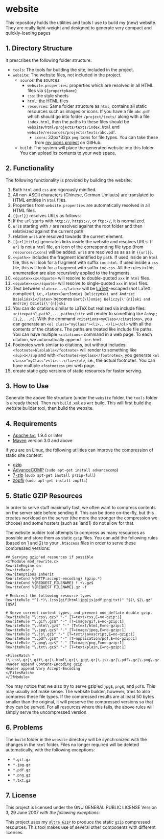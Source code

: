 # website
This repository holds the utilities and tools I use to build my (new) website.
They are really light-weight and designed to generate very compact and quickly-loading pages

## 1. Directory Structure
It prescribes the following folder structure:

- `tools`: The tools for building the site, included in the project.
- `website`: The website files, not included in the project.
  * `source`: the sources
    + `website.properties`: properties which are resolved in all HTML files via `${propertyName}`
    + `css`: the style sheets
    + `html`: the HTML files
    + `resources`: Same folder structure as `html`, contains all static resources such as images or icons.
  If you have a file `abc.pdf` which should go into folder `/project/texts/` along with a file `index.html`, then the paths to these files should be `website/html/projects/texts/index.html` and `website/resources/projects/texts/abc.pdf`.
      - `icons`: 32px*32px `png` icons for file types. You can take these from [my icons project](http://www.github.com/thomasWeise/icons) on GitHub.
  * `build`: The system will place the generated website into this folder. You can upload its contents to your web space.


## 2. Functionality

The following functionality is provided by building the website:

1. Both `html` and `css` are rigorously minified.
2. All non-ASCII characters (Chinese, German Umlauts) are translated to HTML entities in `html` files.
3. Properties from `website.properties` are automatically resolved in all HTML files.
4. `{{url}}` resolves URLs as follows:
  1. If the `url` starts with `http://`, `https://`, or `ftp://`, it is normalized.
  2. `url`s starting with `/` are resolved against the root folder and then relativized against the current path.
  3. relative `url`s are resolved towards the current element.
5. `[[url]title]` generates links inside the website and resolves URLs. If `url` is not a `html` file, an icon of the corresponding file type (from `resources/icons`) will be added. `url`s are resolved as as as in `{{url}}`.
6. ``<<path>>`` includes the fragment identified by `path`. If used inside an `html` file, this will look for a fragment with suffix `inc-html`. If used inside a `css` file, this will look for a fragment with suffix `inc-css`. All the rules in this enumeration are also recursively applied to the fragments.
6. `<dquote>xxx</dquote>` will resolve to double-quoted `xxx` in `html` files.
7. `<squote>xxx</squote>` will resolve to single-quoted `xxx` in `html` files.
8. Text between `<latex>...</latex>` will be <a href="http://www.latex-project.org/">LaTeX</a>-escaped (_not_ LaTeX compiled!), i.e., `<latex>Bartłomiej Beliczyński and Andrzej Dzieliński</latex>` becomes `Bart{\l}omiej Beliczy{\'{n}}ski and Andrzej Dzieli{\'{n}}ski`
9. You can do citations similar to LaTeX but realized via include files: `<cite>path1,path2,...,pathn</cite` will render to something like `&nbsp;[1,2,..,n]`. With the command `<citations>myClass</citations>`, you can generate an `<ol class="myClass"><li>...</li></ol>` with all the contents of the citations. The paths are treated like include file paths. You can have multiple `<citations>` command in a web page. To each citation, we automatically append `.inc-html`.
10. Footnotes work similar to citations, but without includes: `<footnote>blablabla</footnote>` will render to something like `<sup>1</sup` and with `<footnotes>myClass</footnotes>`, you generate `<ol class="myClass"><li>...</li></ol>`, i.e., the actual footnotes. You can have multiple `<footnotes>` per web page.
9. create static gzip versions of static resources for faster serving.

## 3. How to Use
Generate the above file structure (under the `website` folder, the `tools` folder is already there). Then run `build.xml` as `Ant` build. This will first build the website builder tool, then build the website.

## 4. Requirements

* [Apache `Ant`](http://ant.apache.org/bindownload.cgi) 1.9.4 or later
* [Maven](http://maven.apache.org/) version 3.0 and above

If you are on Linux, the following utilities can improve the compression of static site content:

* [gzip](https://en.wikipedia.org/wiki/Gzip)
* [AdvanceCOMP](https://en.wikipedia.org/wiki/AdvanceCOMP) (`sudo apt-get install advancecomp`)
* [7-zip](http://www.7-zip.org/) (`sudo apt-get install p7zip-full`)
* [zopfli](https://en.wikipedia.org/wiki/Zopfli) (`sudo apt-get install zopfli`)

## 5. Static GZIP Resources
In order to serve stuff maximally fast, we often want to compress contents on the server side before
sending it. This can be done on-the-fly, but this creates workload on the server (the more the stronger
the compression we choose) and some hosters (such as 1and1) do not allow for that.

The website builder tool attempts to compress as many resources as possible and store them as static
`gzip` files. You can add the following rules (based on [1](http://stackoverflow.com/questions/11420992/)
and [2](https://developers.google.com/speed/docs/insights/EnableCompression)) to your `.htaccess` files in order to serve these
compressed versions:

    ## Serving gzip'ed resources if possible
    <IfModule mod_rewrite.c>
    RewriteEngine on
    RewriteBase /
    RewriteOptions Inherit
    ReWriteCond %{HTTP:accept-encoding} (gzip.*) 
    ReWriteCond %{REQUEST_FILENAME} !.+\.gz$ 
    RewriteCond %{REQUEST_FILENAME}.gz -f 
    
    # Redirect the following resource types
    RewriteRule "^(.*)\.(css|gif|html|jpg|js|pdf|png|txt)" "$1\.$2\.gz" [QSA]
    
    # Serve correct content types, and prevent mod_deflate double gzip.
    RewriteRule "\.css\.gz$" "-" [T=text/css,E=no-gzip:1]
    RewriteRule "\.gif\.gz$" "-" [T=image/gif,E=no-gzip:1]
    RewriteRule "\.html\.gz$" "-" [T=text/html,E=no-gzip:1]
    RewriteRule "\.jpg\.gz$" "-" [T=image/jpeg,E=no-gzip:1]
    RewriteRule "\.js\.gz$" "-" [T=text/javascript,E=no-gzip:1]
    RewriteRule "\.pdf\.gz$" "-" [T=application/pdf,E=no-gzip:1]
    RewriteRule "\.png\.gz$" "-" [T=image/png,E=no-gzip:1]
    RewriteRule "\.txt\.gz$" "-" [T=text/plain,E=no-gzip:1]
    
    <FilesMatch "(\.css\.gz|\.gif\.gz|\.html\.gz|\.jpg\.gz|\.js\.gz|\.pdf\.gz|\.png\.gz|\.txt\.gz)$">
    Header append Content-Encoding gzip
    Header append Vary Accept-Encoding
    </FilesMatch>
    </IfModule>
    
You may notice that we also try to serve gzip'ed `jpg`s, `png`s, and `pdf`s. This
may usually not make sense. The website builder, however, tries to also compress these
file types. If the compressed results are at least 50 bytes smaller than the original,
it will preserve the compressed versions so that they can be served. For all resources
where this fails, the above rules will simply serve the uncompressed version.

## 6. Problems

The `build` folder in the `website` directory will be synchronized with the changes in
the `html` folder. Files no longer required will be deleted automatically, with the following
exceptions:

- `*.gif.gz`
- `*.jpg.gz`
- `*.pdf.gz`
- `*.png.gz`
- `*.txt.gz`

## 7. License
This project is licensed under the GNU GENERAL PUBLIC LICENSE Version 3, 29 June 2007 *with
the following exceptions*:

This project uses my [`Ultra GZIP`](http://www.github.com/thomasWeise/ultraGzip/) to produce the static `gzip` compressed resources. This tool makes use of several other components with different licenses.